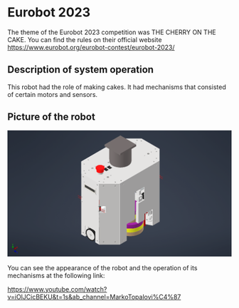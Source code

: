 # Eurobot 2023

The theme of the Eurobot 2023 competition was THE CHERRY ON THE CAKE.
You can find the rules on their official website https://www.eurobot.org/eurobot-contest/eurobot-2023/
## Description of system operation
This robot had the role of making cakes. It had mechanisms that consisted of certain motors and sensors. 
## Picture of the robot
<img src="./Veliki robot.png" alt="drawing" width="800"/>

You can see the appearance of the robot and the operation of its mechanisms at the following link: 

https://www.youtube.com/watch?v=iOlJCicBEKU&t=1s&ab_channel=MarkoTopalovi%C4%87
